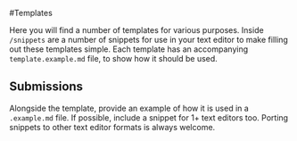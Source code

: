 #Templates

Here you will find a number of templates for various purposes. Inside `/snippets` are a number of snippets for use in your text editor to make filling out these templates simple. Each template has an accompanying `template.example.md` file, to show how it should be used.

## Submissions
Alongside the template, provide an example of how it is used in a `.example.md` file.
If possible, include a snippet for 1+ text editors too.
Porting snippets to other text editor formats is always welcome.
